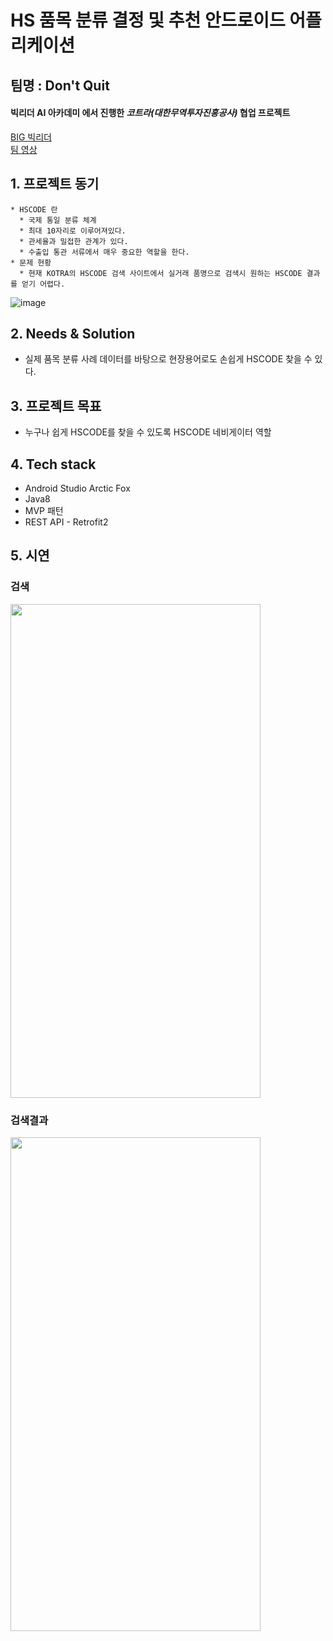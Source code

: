 # HS 품목 분류 결정 및 추천 안드로이드 어플리케이션

## 팀명 : Don't Quit

#### 빅리더 AI 아카데미 에서 진행한 *코트라(대한무역투자진흥공사)* 협업 프로젝트
[BIG 빅리더](https://bigleader.net/) <br>
[팀 영상](https://www.youtube.com/watch?v=yN5rmja-LNo&t=1s)

## 1. **프로젝트 동기**
    * HSCODE 란
      * 국제 통일 분류 체계
      * 최대 10자리로 이루어져있다.
      * 관세율과 밀접한 관계가 있다.
      * 수출입 통관 서류에서 매우 중요한 역할을 한다.
    * 문제 현황
      * 현재 KOTRA의 HSCODE 검색 사이트에서 실거래 품명으로 검색시 원하는 HSCODE 결과를 얻기 어렵다.

![image](https://user-images.githubusercontent.com/58140426/133915191-df2e4105-da18-4d7a-802f-3da2f4b4e5e2.png)

## 2. Needs & Solution
   * 실제 품목 분류 사례 데이터를 바탕으로 현장용어로도 손쉽게 HSCODE 찾을 수 있다.

## 3. 프로젝트 목표
   * 누구나 쉽게 HSCODE를 찾을 수 있도록 HSCODE 네비게이터 역할

## 4. Tech stack
   - Android Studio Arctic Fox
   - Java8
   - MVP 패턴
   - REST API - Retrofit2

## 5. 시연 <br>

### 검색
<img src="https://user-images.githubusercontent.com/58140426/133915435-8883fe8e-781f-431c-a1c1-6648e2c66999.gif" width="400" height="790"> 

### 검색결과
<img src="https://user-images.githubusercontent.com/58140426/133915443-6477c065-399a-44d7-9cea-38d184d6dd49.gif"  width="400" height="790">
 
